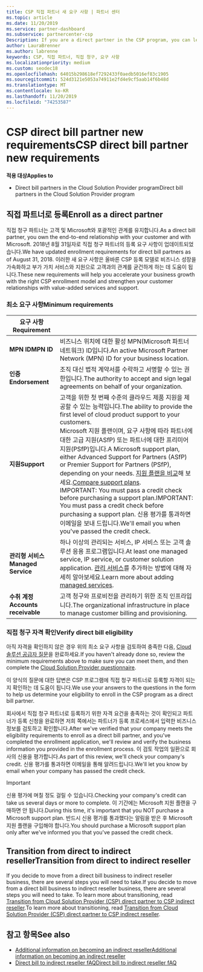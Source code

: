 ```yaml
---
title: CSP 직접 파트너 새 요구 사항 | 파트너 센터
ms.topic: article
ms.date: 11/20/2019
ms.service: partner-dashboard
ms.subservice: partnercenter-csp
Description: If you are a direct partner in the CSP program, you can learn about updated support and services requirements and how to meet them.
author: LauraBrenner
ms.author: labrenne
keywords: CSP, 직접 파트너, 직접 청구, 요구 사항
ms.localizationpriority: medium
ms.custom: seodec18
ms.openlocfilehash: 64015b298618ef7292433f0aedb5016ef83c1905
ms.sourcegitcommit: 524d3121e5053a74911e2fd4e9cf5aab14f6b48d
ms.translationtype: MT
ms.contentlocale: ko-KR
ms.lasthandoff: 11/20/2019
ms.locfileid: "74253587"
---
```

# <a name="csp-direct-bill-partner-new-requirements"></a><span data-ttu-id="681b6-104">CSP direct bill partner new requirements</span><span class="sxs-lookup"><span data-stu-id="681b6-104">CSP direct bill partner new requirements</span></span>

<span data-ttu-id="681b6-105">**적용 대상**</span><span class="sxs-lookup"><span data-stu-id="681b6-105">**Applies to**</span></span>

- <span data-ttu-id="681b6-106">Direct bill partners in the Cloud Solution Provider program</span><span class="sxs-lookup"><span data-stu-id="681b6-106">Direct bill partners in the Cloud Solution Provider program</span></span>

## <a name="enroll-as-a-direct-partner"></a><span data-ttu-id="681b6-107">직접 파트너로 등록</span><span class="sxs-lookup"><span data-stu-id="681b6-107">Enroll as a direct partner</span></span>

<span data-ttu-id="681b6-108">직접 청구 파트너는 고객 및 Microsoft와 포괄적인 관계를 유지합니다.</span><span class="sxs-lookup"><span data-stu-id="681b6-108">As a direct bill partner, you own the end-to-end relationship with your customer and with Microsoft.</span></span> <span data-ttu-id="681b6-109">2018년 8월 31일자로 직접 청구 파트너의 등록 요구 사항이 업데이트되었습니다.</span><span class="sxs-lookup"><span data-stu-id="681b6-109">We have updated enrollment requirements for direct bill partners as of August 31, 2018.</span></span> <span data-ttu-id="681b6-110">이러한 새 요구 사항은 올바른 CSP 등록 모델로 비즈니스 성장을 가속화하고 부가 가치 서비스와 지원으로 고객과의 관계를 굳건하게 하는 데 도움이 됩니다.</span><span class="sxs-lookup"><span data-stu-id="681b6-110">These new requirements will help you accelerate your business growth with the right CSP enrollment model and strengthen your customer relationships with value-added services and support.</span></span>

### <a name="minimum-requirements"></a><span data-ttu-id="681b6-111">최소 요구 사항</span><span class="sxs-lookup"><span data-stu-id="681b6-111">Minimum requirements</span></span>

|<span data-ttu-id="681b6-112">**요구 사항**</span><span class="sxs-lookup"><span data-stu-id="681b6-112">**Requirement**</span></span>|                             |
|--------------------------------|--------------------------------------------------------------|
|<span data-ttu-id="681b6-113">**MPN ID**</span><span class="sxs-lookup"><span data-stu-id="681b6-113">**MPN ID**</span></span>   |<span data-ttu-id="681b6-114">비즈니스 위치에 대한 활성 MPN(Microsoft 파트너 네트워크) ID입니다.</span><span class="sxs-lookup"><span data-stu-id="681b6-114">An active Microsoft Partner Network (MPN) ID for your business location.</span></span>    |
|<span data-ttu-id="681b6-115">**인증**</span><span class="sxs-lookup"><span data-stu-id="681b6-115">**Endorsement**</span></span>   |<span data-ttu-id="681b6-116">조직 대신 법적 계약서를 수락하고 서명할 수 있는 권한입니다.</span><span class="sxs-lookup"><span data-stu-id="681b6-116">The authority to accept and sign legal agreements on behalf of your organization.</span></span>|
|<span data-ttu-id="681b6-117">**지원**</span><span class="sxs-lookup"><span data-stu-id="681b6-117">**Support**</span></span>   |<span data-ttu-id="681b6-118">고객을 위한 첫 번째 수준의 클라우드 제품 지원을 제공할 수 있는 능력입니다.</span><span class="sxs-lookup"><span data-stu-id="681b6-118">The ability to provide the first level of cloud product support to your customers.</span></span> <br><span data-ttu-id="681b6-119">Microsoft 지원 플랜이며, 요구 사항에 따라 파트너에 대한 고급 지원(ASfP) 또는 파트너에 대한 프리미어 지원(PSfP)입니다.</span><span class="sxs-lookup"><span data-stu-id="681b6-119">A Microsoft support plan, either Advanced Support for Partners (ASfP) or Premier Support for Partners (PSfP), depending on your needs.</span></span> <span data-ttu-id="681b6-120">[지원 플랜을 비교](https://partner.microsoft.com/support/partnersupport)해 보세요.</span><span class="sxs-lookup"><span data-stu-id="681b6-120">[Compare support plans](https://partner.microsoft.com/support/partnersupport).</span></span><br> <span data-ttu-id="681b6-121">IMPORTANT: You must pass a credit check before purchasing a support plan.</span><span class="sxs-lookup"><span data-stu-id="681b6-121">IMPORTANT: You must pass a credit check before purchasing a support plan.</span></span> <span data-ttu-id="681b6-122">신용 평가를 통과하면 이메일을 보내 드립니다.</span><span class="sxs-lookup"><span data-stu-id="681b6-122">We'll email you when you've passed the credit check.</span></span> |
|<span data-ttu-id="681b6-123">**관리형 서비스**</span><span class="sxs-lookup"><span data-stu-id="681b6-123">**Managed Service**</span></span>   |<span data-ttu-id="681b6-124">하나 이상의 관리되는 서비스, IP 서비스 또는 고객 솔루션 응용 프로그램입니다.</span><span class="sxs-lookup"><span data-stu-id="681b6-124">At least one managed service, IP service, or customer solution application.</span></span> <span data-ttu-id="681b6-125">[관리 서비스](https://partner.microsoft.com/business-opportunities/managed-services-provider)를 추가하는 방법에 대해 자세히 알아보세요.</span><span class="sxs-lookup"><span data-stu-id="681b6-125">Learn more about adding [managed services](https://partner.microsoft.com/business-opportunities/managed-services-provider).</span></span>|
|<span data-ttu-id="681b6-126">**수취 계정**</span><span class="sxs-lookup"><span data-stu-id="681b6-126">**Accounts receivable**</span></span> |<span data-ttu-id="681b6-127">고객 청구와 프로비전을 관리하기 위한 조직 인프라입니다.</span><span class="sxs-lookup"><span data-stu-id="681b6-127">The organizational infrastructure in place to manage customer billing and provisioning.</span></span>

### <a name="verify-direct-bill-eligibility"></a><span data-ttu-id="681b6-128">직접 청구 자격 확인</span><span class="sxs-lookup"><span data-stu-id="681b6-128">Verify direct bill eligibility</span></span>

<span data-ttu-id="681b6-129">아직 자격을 확인하지 않은 경우 위의 최소 요구 사항을 검토하여 충족한 다음, [Cloud 솔루션 공급자 질문](https://partner.microsoft.com/cloud-solution-provider/assessment)을 완료하세요.</span><span class="sxs-lookup"><span data-stu-id="681b6-129">If you haven't already done so, review the minimum requirements above to make sure you can meet them, and then complete the [Cloud Solution Provider questionnaire](https://partner.microsoft.com/cloud-solution-provider/assessment).</span></span>

<span data-ttu-id="681b6-130">이 양식의 질문에 대한 답변은 CSP 프로그램에 직접 청구 파트너로 등록할 자격이 되는지 확인하는 데 도움이 됩니다.</span><span class="sxs-lookup"><span data-stu-id="681b6-130">We use your answers to the questions in the form to help us determine your eligibility to enroll in the CSP program as a direct bill partner.</span></span>

<span data-ttu-id="681b6-131">회사에서 직접 청구 파트너로 등록하기 위한 자격 요건을 충족하는 것이 확인되고 파트너가 등록 신청을 완료하면 저희 쪽에서는 파트너가 등록 프로세스에서 입력한 비즈니스 정보를 검토하고 확인합니다.</span><span class="sxs-lookup"><span data-stu-id="681b6-131">After we've verified that your company meets the eligibility requirements to enroll as a direct bill partner, and you've completed the enrollment application, we'll review and verify the business information you provided in the enrollment process.</span></span> <span data-ttu-id="681b6-132">이 검토 작업의 일환으로 회사의 신용을 평가합니다.</span><span class="sxs-lookup"><span data-stu-id="681b6-132">As part of this review, we'll check your company's credit.</span></span> <span data-ttu-id="681b6-133">신용 평가를 통과하면 이메일을 통해 알려드립니다.</span><span class="sxs-lookup"><span data-stu-id="681b6-133">We'll let you know by email when your company has passed the credit check.</span></span>

>[!IMPORTANT]
><span data-ttu-id="681b6-134">신용 평가에 며칠 정도 걸릴 수 있습니다.</span><span class="sxs-lookup"><span data-stu-id="681b6-134">Checking your company's credit can take us several days or more to complete.</span></span> <span data-ttu-id="681b6-135">이 기간에는 Microsoft 지원 플랜을 구매하면 안 됩니다.</span><span class="sxs-lookup"><span data-stu-id="681b6-135">During this time, it's important that you NOT purchase a Microsoft support plan.</span></span> <span data-ttu-id="681b6-136">반드시 신용 평가를 통과했다는 알림을 받은 후 Microsoft 지원 플랜을 구입해야 합니다.</span><span class="sxs-lookup"><span data-stu-id="681b6-136">You should purchase a Microsoft support plan only after we've informed you that you've passed the credit check.</span></span>

## <a name="transition-from-direct-to-indirect-reseller"></a><span data-ttu-id="681b6-137">Transition from direct to indirect reseller</span><span class="sxs-lookup"><span data-stu-id="681b6-137">Transition from direct to indirect reseller</span></span>

<span data-ttu-id="681b6-138">If you decide to move from a direct bill business to indirect reseller business, there are several steps you will need to take.</span><span class="sxs-lookup"><span data-stu-id="681b6-138">If you decide to move from a direct bill business to indirect reseller business, there are several steps you will need to take.</span></span> <span data-ttu-id="681b6-139">To learn more about transitioning, read [Transition from Cloud Solution Provider (CSP) direct partner to CSP indirect reseller](transition-direct-to-indirect.md).</span><span class="sxs-lookup"><span data-stu-id="681b6-139">To learn more about transitioning, read [Transition from Cloud Solution Provider (CSP) direct partner to CSP indirect reseller](transition-direct-to-indirect.md).</span></span> 

## <a name="see-also"></a><span data-ttu-id="681b6-140">참고 항목</span><span class="sxs-lookup"><span data-stu-id="681b6-140">See also</span></span>

- [<span data-ttu-id="681b6-141">Additional information on becoming an indirect reseller</span><span class="sxs-lookup"><span data-stu-id="681b6-141">Additional information on becoming an indirect reseller</span></span>](https://assetsprod.microsoft.com/csp-directbill-to-indirect-transition.pdf)
- [<span data-ttu-id="681b6-142">Direct bill to indirect reseller fAQ</span><span class="sxs-lookup"><span data-stu-id="681b6-142">Direct bill to indirect reseller fAQ</span></span>](https://assetsprod.microsoft.com/mpn/direct-bill-partner-faq.pdf)
